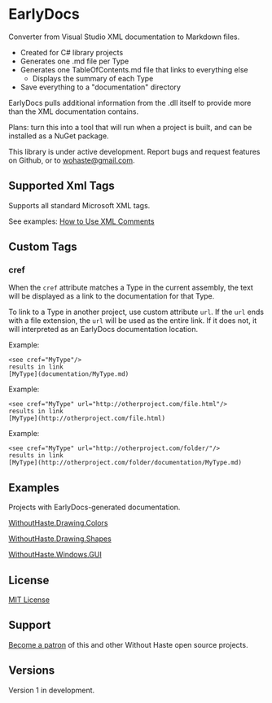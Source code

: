 # EarlyDocs

Converter from Visual Studio XML documentation to Markdown files.
* Created for C# library projects
* Generates one .md file per Type
* Generates one TableOfContents.md file that links to everything else
    * Displays the summary of each Type
* Save everything to a "documentation" directory

EarlyDocs pulls additional information from the .dll itself to provide more than the XML documentation contains.

Plans: turn this into a tool that will run when a project is built, and can be installed as a NuGet package.

This library is under active development. Report bugs and request features on Github, or to wohaste@gmail.com.

## Supported Xml Tags

Supports all standard Microsoft XML tags.

See examples: [How to Use XML Comments](HowToUseXmlComments.md)

## Custom Tags

### cref

When the `cref` attribute matches a Type in the current assembly, the text will be displayed as a link to the documentation for that Type.

To link to a Type in another project, use custom attribute `url`. If the `url` ends with a file extension, the `url` will be used as the entire link. If it does not, it will interpreted as an EarlyDocs documentation location.

Example:  
```
<see cref="MyType"/>
results in link
[MyType](documentation/MyType.md)
```

Example:  
```
<see cref="MyType" url="http://otherproject.com/file.html"/>
results in link
[MyType](http://otherproject.com/file.html)
```

Example:  
```
<see cref="MyType" url="http://otherproject.com/folder/"/>
results in link
[MyType](http://otherproject.com/folder/documentation/MyType.md)
```

## Examples

Projects with EarlyDocs-generated documentation.

[WithoutHaste.Drawing.Colors](https://github.com/WithoutHaste/WithoutHaste.Drawing.Colors/blob/master/documentation/TableOfContents.md)

[WithoutHaste.Drawing.Shapes](https://github.com/WithoutHaste/WithoutHaste.Drawing.Shapes/blob/master/documentation/TableOfContents.md)

[WithoutHaste.Windows.GUI](https://github.com/WithoutHaste/WithoutHaste.Windows.GUI/blob/master/documentation/TableOfContents.md)

## License

[MIT License](https://github.com/WithoutHaste/EarlyDocs/blob/master/LICENSE)

## Support

[Become a patron](https://www.patreon.com/withouthaste) of this and other Without Haste open source projects.

## Versions

Version 1 in development.